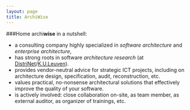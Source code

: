 ```yaml
---
layout: page
title: ArchiWise
---
```


###Home
<span class="archiwise">archi<b>wise</b></span> in a nutshell: 
- a consulting company highly specialized in <i>software architecture</i> and <i>enterprise architecture</i>,
- has strong roots in software <i>architecture research</i> (at <a href="http://distrinet.cs.kuleuven.be/" target="_blank">DistriNet</a>/<a href="http://www.kuleuven.be/" target="_blank">K.U.Leuven</a>).
- provides vendor-neutral advice for strategic ICT projects, including on architecture design, specification, audit, reconstruction, etc. 
- values practical, no-nonsense architectural solutions that effectively improve the quality of your software.
- is actively involved: close collaboration on-site, as team member, as external auditor, as organizer of trainings, etc.

